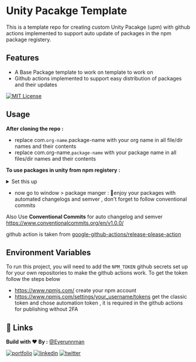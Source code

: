 
# Unity Pacakge Template

This is a template repo for creating custom Unity Pacakge (upm) with github actions implemented to support auto update of packages in the npm package registery.


## Features

- A Base Package template to work on template to work on 
- Github actions implemented to support easy distribution of packages and their updates


[![MIT License](https://img.shields.io/badge/License-MIT-green.svg)](https://choosealicense.com/licenses/mit/)

## Usage

**After cloning the repo :** 
- replace com.`org-name`.package-name with your org name in all file/dir names and their contents
- replace com.org-name.`package-name` with your package name in all files/dir names and their contents 

**To use packages in unity from npm registery :**
<details>
  <summary>Set this up</summary>

  ![image](https://user-images.githubusercontent.com/46531095/209373322-f06beee7-9339-454f-ab50-aef27b97a05e.png)

</details>

- now go to window > package manger : 🎉enjoy your packages with automated changelogs and semver , don't forget to follow conventional commits

  

Also Use **Conventional Commits** for auto changelog and semver https://www.conventionalcommits.org/en/v1.0.0/

github action is taken from [google-github-actions/release-please-action](https://github.com/google-github-actions/release-please-action#automating-publication-to-npm)
## Environment Variables

To run this project, you will need to add the `NPM_TOKEN` github secrets set up for your own repositories to make the github actions work.
To get the token follow the steps below
- https://www.npmjs.com/ create your npm account
- https://www.npmjs.com/settings/your_username/tokens get the classic token and chose automation token , it is required in the github actions for publishing without 2FA




## 🔗 Links
**Build with ❤ By :**  [@Eyerunnman](https://www.github.com/eyerunnman)

[![portfolio](https://img.shields.io/badge/my_portfolio-000?style=for-the-badge&logo=ko-fi&logoColor=white)](https://eyerunnman.github.io/)
[![linkedin](https://img.shields.io/badge/linkedin-0A66C2?style=for-the-badge&logo=linkedin&logoColor=white)](https://www.linkedin.com/in/karanbatradev/)
[![twitter](https://img.shields.io/badge/twitter-1DA1F2?style=for-the-badge&logo=twitter&logoColor=white)](https://twitter.com/EyeRunnMan)


